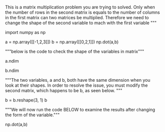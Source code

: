 This is a matrix multiplication problem you are trying to solved. Only when the number of rows in the second matrix is equals to the number of columns in the first matrix can two matrices be multiplied. Therefore we need to change the shape of the second variable to mach with the first variable
"""

import numpy as np

a = np.array([[-1,2,3]])
b = np.array([[0,2,1]])
np.dot(a,b)

"""below is the code to check the shape of the variables in matrix"""

a.ndim

b.ndim

"""The two variables, a and b, both have the same dimension when you look at their shapes.
In order to resolve the issue, you must modify the second matrix, which happens to be b, as seen below.
"""

b = b.reshape(3, 1)
b

"""We will now run the code BELOW to examine the results after changing the form of the variable."""

np.dot(a,b)
